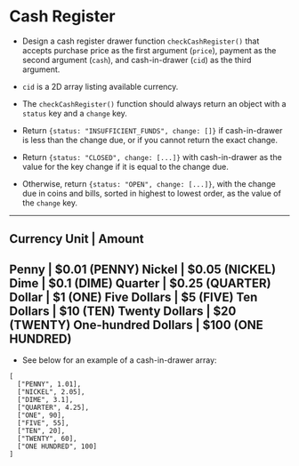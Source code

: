 # Cash Register
- Design a cash register drawer function ```checkCashRegister()``` that accepts purchase price as the first argument (```price```), payment as the second argument (```cash```), and cash-in-drawer (```cid```) as the third argument.

- ```cid``` is a 2D array listing available currency.

- The ```checkCashRegister()``` function should always return an object with a ```status``` key and a ```change``` key.

- Return ```{status: "INSUFFICIENT_FUNDS", change: []}``` if cash-in-drawer is less than the change due, or if you cannot return the exact change.

- Return ```{status: "CLOSED", change: [...]}``` with cash-in-drawer as the value for the key change if it is equal to the change due.

- Otherwise, return ```{status: "OPEN", change: [...]}```, with the change due in coins and bills, sorted in highest to lowest order, as the value of the ```change``` key.

-----------------------------------------
Currency Unit	      | Amount
-----------------------------------------
Penny	              | $0.01 (PENNY)
Nickel	            | $0.05 (NICKEL)
Dime	              | $0.1 (DIME)
Quarter             | $0.25 (QUARTER)
Dollar	            | $1 (ONE)
Five Dollars	      | $5 (FIVE)
Ten Dollars	        | $10 (TEN)
Twenty Dollars	    | $20 (TWENTY)
One-hundred Dollars	| $100 (ONE HUNDRED)
------------------------------------------


- See below for an example of a cash-in-drawer array:

```
[
  ["PENNY", 1.01],
  ["NICKEL", 2.05],
  ["DIME", 3.1],
  ["QUARTER", 4.25],
  ["ONE", 90],
  ["FIVE", 55],
  ["TEN", 20],
  ["TWENTY", 60],
  ["ONE HUNDRED", 100]
]
```
